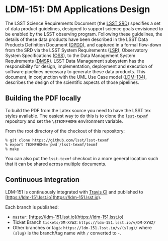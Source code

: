 # LDM-151: DM Applications Design

The LSST Science Requirements Document (the [LSST SRD](https://docushare.lsstcorp.org/docushare/dsweb/Get/LPM-17)) specifies a set of data product guidelines, designed to support science goals envisioned to be enabled by the LSST observing program. Following these guidelines, the details of these data products have been described in the LSST Data Products Definition Document ([DPDD](https://docushare.lsstcorp.org/docushare/dsweb/Get/LSE-163)), and captured in a formal flow-down from the SRD via the LSST System Requirements ([LSR](https://docushare.lsstcorp.org/docushare/dsweb/Get/LSE-29)), Observatory System Specifications ([OSS](https://docushare.lsstcorp.org/docushare/dsweb/Get/LSE-30)), to the Data Management System Requirements ([DMSR](https://docushare.lsstcorp.org/docushare/dsweb/Get/LSE-61)). LSST Data Management subsystem has the responsibility for design, implementation, deployment and execution of software pipelines necessary to generate these data products. This document, in conjunction with the UML Use Case model ([LDM-134](https://docushare.lsstcorp.org/docushare/dsweb/Get/LDM-134)), describes the design of the scientific aspects of those pipelines.

## Building the PDF locally

To build the PDF from the Latex source you need to have the LSST tex styles available.
The easiest way to do this is to clone the [`lsst-texmf`](https://github.com/lsst/lsst-texmf) repository and set the `\$TEXMFHOME` environment variable.

From the root directory of the checkout of this repository:

```
% git clone https://github.com/lsst/lsst-texmf
% export TEXMFHOME=`pwd`/lsst-texmf/texmf
% make
```

You can also put the `lsst-texmf` checkout in a more general location such that it can be shared across multiple documents.

## Continuous Integration

LDM-151 is continuously integrated with [Travis CI](https://travis-ci.org/lsst/LDM-151) and published to [https://ldm-151.lsst.io](https://ldm-151.lsst.io).

Each branch is published:

- `master`: [https://ldm-151.lsst.io](https://ldm-151.lsst.io)
- Ticket Branch `tickets/DM-XYWZ`: `https://ldm-151.lsst.io/v/DM-XYWZ/`
- Other branches or tags: `https://ldm-151.lsst.io/v/(slug)/` where `(slug)` is the branch/tag name with `/` converted to `-`.
